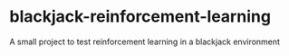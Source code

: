 # blackjack-reinforcement-learning
A small project to test reinforcement learning in a blackjack environment
